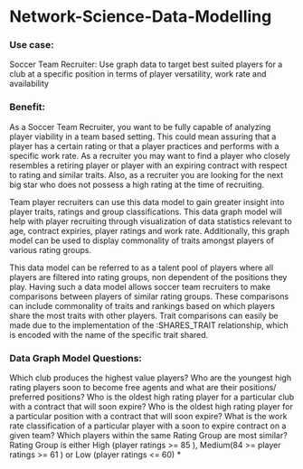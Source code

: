 # Network-Science-Data-Modelling

### Use case:

Soccer Team Recruiter: Use graph data to target best suited players for a club at a specific position in terms of player versatility, work rate and availability

### Benefit:

As a Soccer Team Recruiter, you want to be fully capable of analyzing player viability in a team based setting. This could mean assuring that a player has a certain rating or that a player practices and performs with a specific work rate. As a recruiter you may want to find a player who closely resembles a retiring player or player with an expiring contract with respect to rating and similar traits. Also, as a recruiter you are looking for the next big star who does not possess a high rating at the time of recruiting.

Team player recruiters can use this data model to gain greater insight into player traits, ratings and group classifications. This data graph model will help with player recruiting through visualization of data statistics relevant to age, contract expiries, player ratings and work rate. Additionally, this graph model can be used to display commonality of traits amongst players of various rating groups.

This data model can be referred to as a talent pool of players where all players are filtered into rating groups, non dependent of the positions they play. Having such a data model allows soccer team recruiters to make comparisons between players of similar rating groups. These comparisons can include commonality of traits and rankings based on which players share the most traits with other players. Trait comparisons can easily be made due to the implementation of the :SHARES_TRAIT relationship, which is encoded with the name of the specific trait shared.

### Data Graph Model Questions:

Which club produces the highest value players?
Who are the youngest high rating players soon to become free agents and what are their positions/ preferred positions?
Who is the oldest high rating player for a particular club with a contract that will soon expire?
Who is the oldest high rating player for a particular position with a contract that will soon expire?
What is the work rate classification of a particular player with a soon to expire contract on a given team?
Which players within the same Rating Group are most similar?
Rating Group is either High (player ratings >= 85 ), Medium(84 >= player ratings >= 61 ) or Low (player ratings <= 60) *
